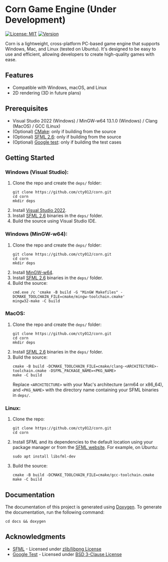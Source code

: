 # Corn Game Engine (Under Development)
[![License: MIT](https://img.shields.io/badge/license-MIT-yellow.svg)](https://github.com/cty012/corn/blob/main/LICENSE)
[![Version](https://img.shields.io/badge/version-1.0.0-red.svg)](https://github.com/cty012/corn)

Corn is a lightweight, cross-platform PC-based game engine that supports Windows, Mac, and Linux (tested on Ubuntu).
It's designed to be easy to use and efficient, allowing developers to create high-quality games with ease.

## Features
- Compatible with Windows, macOS, and Linux
- 2D rendering (3D in future plans)

## Prerequisites
- Visual Studio 2022 (Windows) / MinGW-w64 13.1.0 (Windows) / Clang (MacOS) / GCC (Linux)
- (Optional) [CMake](https://cmake.org/): only if building from the source
- (Optional) [SFML 2.6](https://www.sfml-dev.org/): only if building from the source
- (Optional) [Google test](https://github.com/google/googletest): only if building the test cases

## Getting Started

### Windows (Visual Studio):
1. Clone the repo and create the `deps/` folder:
   ```shell
   git clone https://github.com/cty012/corn.git
   cd corn
   mkdir deps
   ```
2. Install [Visual Studio 2022](https://visualstudio.microsoft.com/downloads/).
3. Install [SFML 2.6](https://www.sfml-dev.org/) binaries in the `deps/` folder.
4. Build the source using Visual Studio IDE.

### Windows (MinGW-w64):
1. Clone the repo and create the `deps/` folder:
   ```shell
   git clone https://github.com/cty012/corn.git
   cd corn
   mkdir deps
   ```
2. Install [MinGW-w64](https://www.mingw-w64.org/downloads/).
3. Install [SFML 2.6](https://www.sfml-dev.org/) binaries in the `deps/` folder.
4. Build the source:
   ```shell
   cmd.exe /c 'cmake -B build -G "MinGW Makefiles" -DCMAKE_TOOLCHAIN_FILE=cmake/mingw-toolchain.cmake'
   mingw32-make -C build
   ```

### MacOS:
1. Clone the repo and create the `deps/` folder:
   ```shell
   git clone https://github.com/cty012/corn.git
   cd corn
   mkdir deps
   ```
2. Install [SFML 2.6](https://www.sfml-dev.org/) binaries in the `deps/` folder.
3. Build the source:
   ```shell
   cmake -B build -DCMAKE_TOOLCHAIN_FILE=cmake/clang-<ARCHITECTURE>-toolchain.cmake -DSFML_PACKAGE_NAME=<PKG_NAME>
   make -C build
   ```
   Replace `<ARCHITECTURE>` with your Mac's architecture (arm64 or x86_64), and `<PKG_NAME>` with the directory name containing your SFML binaries in `deps/`.

### Linux:
1. Clone the repo:
   ```shell
   git clone https://github.com/cty012/corn.git
   cd corn
   ```
2. Install SFML and its dependencies to the default location using your package manager or from the [SFML website](https://www.sfml-dev.org/).
   For example, on Ubuntu:
   ```shell
   sudo apt install libsfml-dev
   ```
3. Build the source:
   ```shell
   cmake -B build -DCMAKE_TOOLCHAIN_FILE=cmake/gcc-toolchain.cmake
   make -C build
   ```

## Documentation
The documentation of this project is generated using [Doxygen](https://www.doxygen.nl/).
To generate the documentation, run the following command:
```shell
cd docs && doxygen
```

## Acknowledgments
- [SFML](https://www.sfml-dev.org/) - Licensed under [zlib/libpng License](https://www.sfml-dev.org/license.php)
- [Google Test](https://google.github.io/googletest) - Licensed under [BSD 3-Clause License](https://github.com/google/googletest/blob/main/LICENSE)
